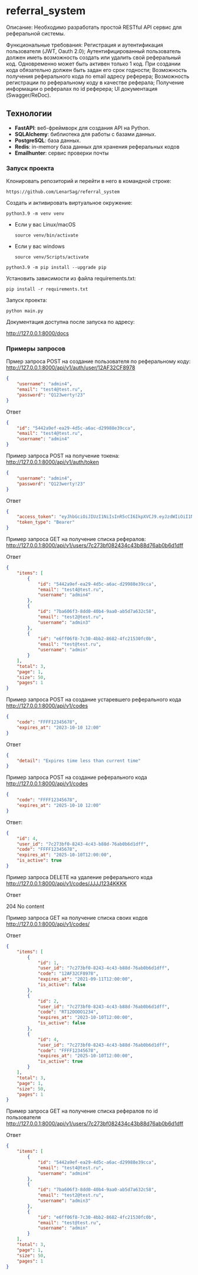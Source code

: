 # referral_system

Описание:
Необходимо разработать простой RESTful API сервис для реферальной системы.

Функциональные требования:
Регистрация и аутентификация пользователя (JWT, Oauth 2.0);
Аутентифицированный пользователь должен иметь возможность создать или удалить свой реферальный код. Одновременно может быть активен только 1 код. При создании кода обязательно должен быть задан его срок годности;
Возможность получения реферального кода по email 	адресу реферера;
Возможность регистрации по реферальному коду в 	качестве реферала;
Получение 	информации о рефералах по id 	реферера;
UI документация 	(Swagger/ReDoc).


## Технологии

- **FastAPI**: веб-фреймворк для создания API на Python.
- **SQLAlchemy**: библиотека для работы с базами данных.
- **PostgreSQL**: база данных.
- **Redis**: in-memory база данных для хранения реферальных кодов
- **Emailhunter**: сервис проверки почты


### Запуск проекта

Клонировать репозиторий и перейти в него в командной строке: 
```
https://github.com/LenarSag/referral_system
```
Cоздать и активировать виртуальное окружение: 
```
python3.9 -m venv venv 
```
* Если у вас Linux/macOS 

    ```
    source venv/bin/activate
    ```
* Если у вас windows 
 
    ```
    source venv/Scripts/activate
    ```
```
python3.9 -m pip install --upgrade pip
```
Установить зависимости из файла requirements.txt:
```
pip install -r requirements.txt
```

Запуск проекта:
```
python main.py
```


Документация доступна после запуска по адресу:

http://127.0.0.1:8000/docs



### Примеры запросов

Прмер запроса POST на создание пользователя по реферальному коду: http://127.0.0.1:8000/api/v1/auth/user/12AF32CF8978

```json
{
    "username": "admin4", 
    "email": "test4@test.ru",
    "password": "Q123werty!23"
}
```

Ответ
```json
{
    "id": "5442a9ef-ea29-4d5c-a6ac-d29988e39cca",
    "email": "test4@test.ru",
    "username": "admin4"
}
```

Пример запроса POST на получение токена: http://127.0.0.1:8000/api/v1/auth/token

```json
{
    "username": "admin4", 
    "password": "Q123werty!23"
}
```

Ответ
```json
{
    "access_token": "eyJhbGciOiJIUzI1NiIsInR5cCI6IkpXVCJ9.eyJzdWIiOiI1NDQyYTllZi1lYTI5LTRkNWMtYTZhYy1kMjk5ODhlMzljY2EiLCJleHAiOjE3MzE1ODQ4MjB9.HZNnpXvNbSHARx_aW3TJgVm8VxNmFTl-CHBdbOBzR9c",
    "token_type": "Bearer"
}
```

Пример запроса GET на получение списка рефералов: http://127.0.0.1:8000/api/v1/users/7c273bf082434c43b88d76ab0b6d1dff

Ответ
```json
{
    "items": [
        {
            "id": "5442a9ef-ea29-4d5c-a6ac-d29988e39cca",
            "email": "test4@test.ru",
            "username": "admin4"
        },
        {
            "id": "7ba606f3-8dd0-40b4-9aa0-ab5d7a632c58",
            "email": "test2@test.ru",
            "username": "admin3"
        },
        {
            "id": "e6ff06f8-7c30-4bb2-8682-4fc21530fc0b",
            "email": "test@test.ru",
            "username": "admin"
        }
    ],
    "total": 3,
    "page": 1,
    "size": 50,
    "pages": 1
}
```

Пример запроса POST на создание устаревшего реферального кода http://127.0.0.1:8000/api/v1/codes

```json
{
    "code": "FFFF12345678", 
    "expires_at": "2023-10-10 12:00"
}
```

Ответ
```json
{
    "detail": "Expires time less than current time"
}
```

Пример запроса POST на создание реферального кода http://127.0.0.1:8000/api/v1/codes

```json
{
    "code": "FFFF12345678", 
    "expires_at": "2025-10-10 12:00"
}
```

Ответ:
```json
{
    "id": 4,
    "user_id": "7c273bf0-8243-4c43-b88d-76ab0b6d1dff",
    "code": "FFFF12345678",
    "expires_at": "2025-10-10T12:00:00",
    "is_active": true
}
```


Пример запроса DELETE  на удаление реферального кода http://127.0.0.1:8000/api/v1/codes/JJJJ1234KKKK

Ответ

204 No content


Пример запроса GET на получение списка своих кодов http://127.0.0.1:8000/api/v1/codes/ 

Ответ
```json
{
    "items": [
        {
            "id": 1,
            "user_id": "7c273bf0-8243-4c43-b88d-76ab0b6d1dff",
            "code": "12AF32CF8978",
            "expires_at": "2021-09-11T12:00:00",
            "is_active": false
        },
        {
            "id": 2,
            "user_id": "7c273bf0-8243-4c43-b88d-76ab0b6d1dff",
            "code": "RT12OOOO1234",
            "expires_at": "2023-10-10T12:00:00",
            "is_active": false
        },
        {
            "id": 4,
            "user_id": "7c273bf0-8243-4c43-b88d-76ab0b6d1dff",
            "code": "FFFF12345678",
            "expires_at": "2025-10-10T12:00:00",
            "is_active": true
        }
    ],
    "total": 3,
    "page": 1,
    "size": 50,
    "pages": 1
}
```




Пример запроса GET на получение списка рефералов по id пользователя http://127.0.0.1:8000/api/v1/users/7c273bf082434c43b88d76ab0b6d1dff

Ответ
```json
{
    "items": [
        {
            "id": "5442a9ef-ea29-4d5c-a6ac-d29988e39cca",
            "email": "test4@test.ru",
            "username": "admin4"
        },
        {
            "id": "7ba606f3-8dd0-40b4-9aa0-ab5d7a632c58",
            "email": "test2@test.ru",
            "username": "admin3"
        },
        {
            "id": "e6ff06f8-7c30-4bb2-8682-4fc21530fc0b",
            "email": "test@test.ru",
            "username": "admin"
        }
    ],
    "total": 3,
    "page": 1,
    "size": 50,
    "pages": 1
}
```